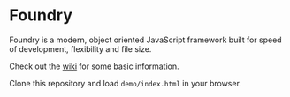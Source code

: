 # Foundry

Foundry is a modern, object oriented JavaScript framework built for speed of development, flexibility and file size.

Check out the [wiki](https://github.com/gburghardt/foundry/wiki) for some basic information.

Clone this repository and load `demo/index.html` in your browser.
